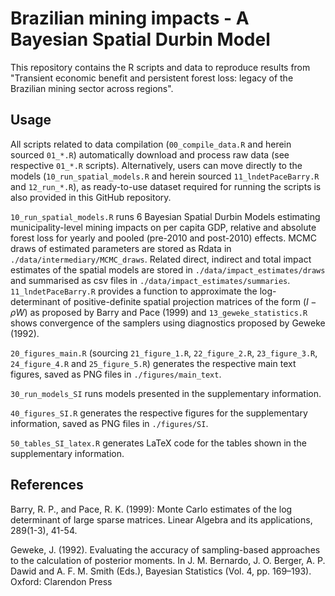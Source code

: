 # Brazilian mining impacts - A Bayesian Spatial Durbin Model

This repository contains the R scripts and data to reproduce results from "Transient economic benefit and persistent forest loss: legacy of the Brazilian mining sector across regions". 

## Usage

All scripts related to data compilation (`00_compile_data.R` and herein sourced `01_*.R`) automatically download and process raw data (see respective `01_*.R` scripts). Alternatively, users can move directly to the models (`10_run_spatial_models.R` and herein sourced `11_lndetPaceBarry.R` and `12_run_*.R`), as ready-to-use dataset required for running the scripts is also provided in this GitHub repository.

`10_run_spatial_models.R` runs 6 Bayesian Spatial Durbin Models estimating municipality-level mining impacts on per capita GDP, relative and absolute forest loss for yearly and pooled (pre-2010 and post-2010) effects. MCMC draws of estimated parameters are stored as Rdata in `./data/intermediary/MCMC_draws`. Related direct, indirect and total impact estimates of the spatial models are stored in `./data/impact_estimates/draws` and summarised as csv files in `./data/impact_estimates/summaries`. `11_lndetPaceBarry.R` provides a function to approximate the log-determinant of positive-definite spatial projection matrices of the form $(I - \rho W)$ as proposed by Barry and Pace (1999) and `13_geweke_statistics.R` shows convergence of the samplers using diagnostics proposed by Geweke (1992).

`20_figures_main.R` (sourcing `21_figure_1.R`, `22_figure_2.R`, `23_figure_3.R`, `24_figure_4.R` and `25_figure_5.R`) generates the respective main text figures, saved as PNG files in `./figures/main_text`.

`30_run_models_SI` runs models presented in the supplementary information.

`40_figures_SI.R` generates the respective figures for the supplementary information, saved as PNG files in `./figures/SI`.

`50_tables_SI_latex.R` generates LaTeX code for the tables shown in the supplementary information.

## References

Barry, R. P., and Pace, R. K. (1999): Monte Carlo estimates of the log determinant of large sparse matrices. Linear Algebra and its applications, 289(1-3), 41-54. 

Geweke, J. (1992). Evaluating the accuracy of sampling-based approaches to the calculation of posterior moments. In J. M. Bernardo, J. O. Berger, A. P. Dawid and A. F. M. Smith (Eds.), Bayesian Statistics (Vol. 4, pp. 169–193). Oxford: Clarendon Press
